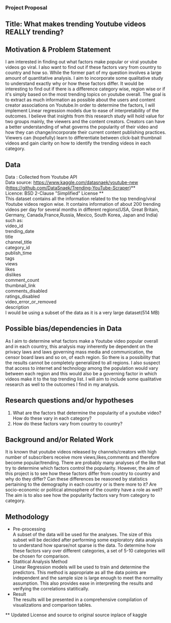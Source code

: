 ### Project Proposal
## Title: What makes trending Youtube videos REALLY trending?

## Motivation & Problem Statement
I am interested in finding out what  factors make popular or viral youtube videos go viral. I also want to find out if these factors vary from country to country and how so. While the former part of my question involves a large amount of quantitative analysis. I aim to incorporate some qualitative study to understand exactly why or how these factors differ. It would be interesting to find out if there is a difference category wise, region wise or if it's simply based on the most trending topics on youtube overall. The goal is to extract as much information as possible about the users and content creator associations on Youtube.In order to determine the factors, I will implement Linear regression models due to ease of interpretability of the outcomes.
I believe that insights from this research study will hold value for two groups mainly, the viewers and the content creators. Creators can have a better understanding of what governs the popularity of their video and how they can change/incorporate their current content publishing practices. Viewers can (hopefully) learn to differentiate between click-bait thumbnail videos and gain clarity on how to identify the trending videos in each category.
## Data 
Data : Collected from Youtube API  
Data source: https://www.kaggle.com/datasnaek/youtube-new (https://github.com/DataSnaek/Trending-YouTube-Scraper)**   
Licence: BSD 2-Clause "Simplified" License **  
This dataset contains all the information related to the top trending/viral Youtube videos region wise. It contains information of about 200 trending videos per day for several months in different regions(USA, Great Britain, Germany, Canada,France,Russia, Mexico, South Korea, Japan and India) such as:   
video_id  
trending_date  
title  
channel_title  
category_id  
publish_time  
tags  
views  
likes  
dislikes  
comment_count  
thumbnail_link  
comments_disabled  
ratings_disabled  
video_error_or_removed  
description  
I would be using a subset of the data as it is a very large dataset(514 MB)

## Possible bias/dependencies in Data
As I aim to determine what factors make a Youtube video popular overall and in each country, this analysis may inherently be dependent on the privacy laws and laws governing mass media and communication, the censor board laws and so on, of each region. So there is a possibility that the results cannot be completely generalized to all regions. I also suspect that access to internet and technology among the population would vary between each region and this would also be a governing factor in which videos make it to the top trending list. I will aim to include some qualitative research as well to the outcomes I find in my analysis.

## Research questions and/or hypotheses   
1) What are the factors that determine the popularity of a youtube video? How do these vary in each category?
2) How do these factors vary from country to country?

## Background and/or Related Work  
It is known that youtube videos released by channels/creators with high number of subscribers receive more views,likes,comments and therefore become popular/trending. There are probably many analyses of the like that try to determine which factors control the popularity. However, the aim of this project is to see how these factors differ from country to country and why do they differ? Can these differences be reasoned by statistics pertaining to the demography in each country or is there more to it? Are socio-economic or political atmosphere of the country have a role as well? The aim is to also see how the popularity factors vary from category to category. 

## Methodology  
* Pre-processing  
A subset of the data will be used for the analyses. The size of this subset will be decided after performing some exploratory data analysis to understand how sparse/not sparse is the data. To determine how these factors vary over different categories, a set of 5-10 categories will be chosen for comparison.
* Statitical Analysis Method    
Linear Regression models will be used to train and determine the predictors. This method is appropriate as all the data points are independent and the sample size is large enough to meet the normality assumption. This also provides ease in interpreting the results and verifying the correlations statitically.
* Result  
The results will be presented in a comprehensive compilation of visualizations and comparison tables.
 
** Updated License and source to original source inplace of kaggle

